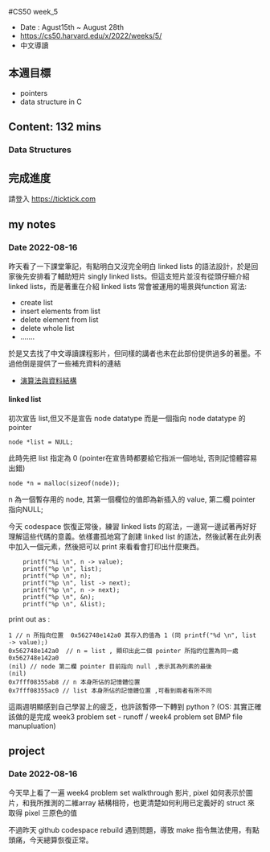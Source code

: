 #CS50 week_5
- Date : Agust15th ~ August 28th
- https://cs50.harvard.edu/x/2022/weeks/5/
- 中文導讀

## 本週目標
- pointers
- data structure in C

## Content:  132 mins
### Data Structures



## 完成進度
請登入 https://ticktick.com

## my notes
### Date 2022-08-16
昨天看了一下課堂筆記，有點明白又沒完全明白 linked lists 的語法設計，於是回家後先安排看了輔助短片 singly linked lists。但這支短片並沒有從頭仔細介紹 linked lists，而是著重在介紹 linked lists 常會被運用的場景與function 寫法: 

- create list 
- insert elements from list
- delete  element from list
- delete whole list
- .......

於是又去找了中文導讀課程影片，但同樣的講者也未在此部份提供過多的著墨。不過他倒是提供了一些補充資料的連結
- [演算法與資料結構](https://alrightchiu.github.io/SecondRound/mu-lu-yan-suan-fa-yu-zi-liao-jie-gou.html) 



#### linked list


初次宣告 list,但又不是宣告 node datatype 而是一個指向 node datatype 的 pointer
```
node *list = NULL;
```
此時先把 list 指定為 0 (pointer在宣告時都要給它指派一個地址, 否則記憶體容易出錯)

```
node *n = malloc(sizeof(node));

```

n 為一個暫存用的 node, 其第一個欄位的值即為新插入的 value, 第二欄 pointer 指向NULL; 


今天 codespace 恢復正常後，練習 linked lists 的寫法，一邊寫一邊試著再好好理解這些代碼的意義。依樣畫孤地寫了創建 linked list 的語法，然後試著在此列表中加入一個元素，然後把可以 print 來看看會打印出什麼東西。

```
    printf("%i \n", n -> value);
    printf("%p \n", list);
    printf("%p \n", n);
	printf("%p \n", list -> next);
	printf("%p \n", n -> next);
    printf("%p \n", &n);
    printf("%p \n", &list);

```

 print out as :

    1 // n 所指向位置  0x562748e142a0 其存入的值為 1 (同 printf("%d \n", list -> value);)
    0x562748e142a0  // n = list , 顯印出此二個 pointer 所指的位置為同一處
    0x562748e142a0 
	(nil) // node 第二欄 pointer 目前指向 null ,表示其為列素的最後
	(nil)  
    0x7fff08355ab8 // n 本身所佔的記憶體位置
    0x7fff08355ac0 // list 本身所佔的記憶體位置 ,可看到兩者有所不同
	

這兩週明顯感到自己學習上的疲乏，也許該暫停一下轉到 python ? (OS: 其實正確該做的是完成 week3 problem set - runoff / week4 problem set BMP file manupluation)


## project


### Date 2022-08-16
今天早上看了一遍 week4 problem set walkthrough 影片,  pixel 如何表示於圖片，和我所推測的二維array 結構相符，也更清楚如何利用已定義好的 struct 來取得 pixel 三原色的值

不過昨天 github codespace rebuild 遇到問題，導致 make 指令無法使用，有點頭痛，今天總算恢復正常。







